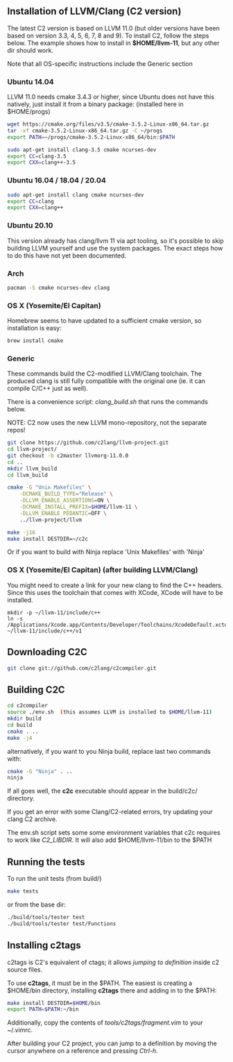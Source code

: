## Installation of LLVM/Clang (C2 version)
The latest C2 version is based on LLVM 11.0 (but older versions
have been based on version 3.3, 4, 5, 6, 7, 8 and 9).
To install C2, follow the steps below. The example shows
how to install in **$HOME/llvm-11**, but any other dir should work.

Note that all OS-specific instructions include the Generic section

### Ubuntu 14.04
LLVM 11.0 needs cmake 3.4.3 or higher, since Ubuntu does not have
this natively, just install it from a binary package:
(installed here in $HOME/progs)
```bash
wget https://cmake.org/files/v3.5/cmake-3.5.2-Linux-x86_64.tar.gz
tar -xf cmake-3.5.2-Linux-x86_64.tar.gz -C ~/progs
export PATH=~/progs/cmake-3.5.2-Linux-x86_64/bin:$PATH

sudo apt-get install clang-3.5 cmake ncurses-dev
export CC=clang-3.5
export CXX=clang++-3.5
```

### Ubuntu 16.04 / 18.04 / 20.04
```bash
sudo apt-get install clang cmake ncurses-dev
export CC=clang
export CXX=clang++
```

### Ubuntu 20.10
This version already has clang/llvm 11 via apt tooling, so it's possible
to skip building LLVM yourself and use the system packages. The exact steps
how to do this have not yet been documented.


### Arch
```bash
pacman -S cmake ncurses-dev clang
```

### OS X (Yosemite/El Capitan)
Homebrew seems to have updated to a sufficient cmake version, so installation is easy:
```bash
brew install cmake
```

### Generic
These commands build the C2-modified LLVM/Clang toolchain. The produced clang is still
fully compatible with the original one (ie. it can compile C/C++ just as well).

There is a convenience script: *clang\_build.sh* that runs the commands below.

NOTE: C2 now uses the new LLVM mono-repository, not the separate repos!

```bash
git clone https://github.com/c2lang/llvm-project.git
cd llvm-project/
git checkout -b c2master llvmorg-11.0.0
cd ..
mkdir llvm_build
cd llvm_build

cmake -G "Unix Makefiles" \
    -DCMAKE_BUILD_TYPE="Release" \
    -DLLVM_ENABLE_ASSERTIONS=ON \
    -DCMAKE_INSTALL_PREFIX=$HOME/llvm-11 \
    -DLLVM_ENABLE_PEDANTIC=OFF \
    ../llvm-project/llvm

make -j16
make install DESTDIR=~/c2c
```

Or if you want to build with Ninja replace 'Unix Makefiles' with 'Ninja'


### OS X (Yosemite/El Capitan) (after building LLVM/Clang)
You might need to create a link for your new clang to find the C++ headers.
Since this uses the toolchain that comes with XCode, XCode will have to be installed.
```
mkdir -p ~/llvm-11/include/c++
ln -s /Applications/Xcode.app/Contents/Developer/Toolchains/XcodeDefault.xctoolchain/usr/include/c++/v1 ~/llvm-11/include/c++/v1
```

## Downloading C2C
```bash
git clone git://github.com/c2lang/c2compiler.git
```

## Building C2C
```bash
cd c2compiler
source ./env.sh  (this assumes LLVM is installed to $HOME/llvm-11)
mkdir build
cd build
cmake . ..
make -j4
```

alternatively, if you want to you Ninja build, replace last two commands with:
```bash
cmake -G "Ninja" . ..
ninja
```

If all goes well, the **c2c** executable should appear in the build/c2c/ directory.

If you get an error with some Clang/C2-related errors, try updating your clang C2 archive.

The env.sh script sets some some environment variables that c2c requires to work
like *C2_LIBDIR*. It will also add $HOME/llvm-11/bin to the $PATH


## Running the tests
To run the unit tests (from build/)
```bash
make tests
```

or from the base dir:
```bash
./build/tools/tester test
./build/tools/tester test/Functions
```

## Installing c2tags
c2tags is C2's equivalent of ctags; it allows *jumping to definition* inside c2 source files.

To use **c2tags**, it must be in the $PATH. The easiest is creating a $HOME/bin directory,
installing **c2tags** there and adding in to the $PATH:
```bash
make install DESTDIR=$HOME/bin
export PATH=$PATH:~/bin
```

Additionally, copy the contents of *tools/c2tags/fragment.vim* to your ~/.vimrc.

After building your C2 project, you can jump to a definition by moving the cursor anywhere
on a reference and pressing *Ctrl-h*.

